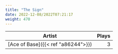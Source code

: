 ```yaml
---
title: "The Sign"
date: 2022-12-08/2022T07:21:17
weight: 470
---
```




 Artist | Plays 
----- | -----:
[Ace of Base]({{< ref "a86244">}}) | 3
